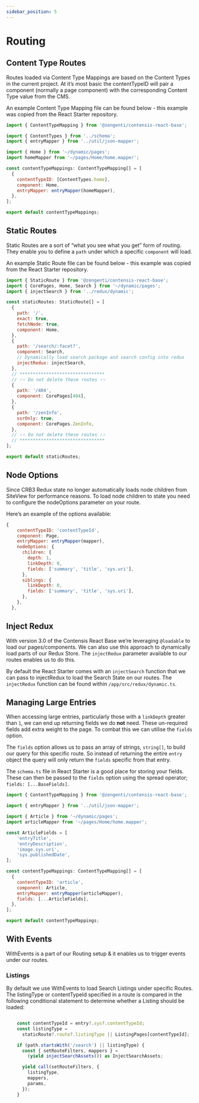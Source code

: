 ```yaml
---
sidebar_position: 5
---
```


# Routing

## Content Type Routes

Routes loaded via Content Type Mappings are based on the Content Types in the current project. At it’s most basic the contentTypeID will pair a component (normally a page component) with the corresponding Content Type value from the CMS. 

An example Content Type Mapping file can be found below - this example was copied from the React Starter repository. 

```jsx title="src/app/routes/ContentTypeMappings.ts"
import { ContentTypeMapping } from '@zengenti/contensis-react-base';

import { ContentTypes } from '../schema';
import { entryMapper } from '../util/json-mapper';

import { Home } from '~/dynamic/pages';
import homeMapper from '~/pages/Home/home.mapper';

const contentTypeMappings: ContentTypeMapping[] = [
  {
    contentTypeID: [ContentTypes.home],
    component: Home,
    entryMapper: entryMapper(homeMapper),
  },
];

export default contentTypeMappings;
```

## Static Routes

Static Routes are a sort of “what you see what you get” form of routing. They enable you to define a `path` under which a specific `component` will load. 

An example Static Route file can be found below - this example was copied from the React Starter repository.

```jsx title="src/app/routes/StaticRoutes/ts"
import { StaticRoute } from '@zengenti/contensis-react-base';
import { CorePages, Home, Search } from '~/dynamic/pages';
import { injectSearch } from '../redux/dynamic';

const staticRoutes: StaticRoute[] = [
  {
    path: '/',
    exact: true,
    fetchNode: true,
    component: Home,
  },
  {
    path: '/search/:facet?',
    component: Search,
    // Dynamically load search package and search config into redux
    injectRedux: injectSearch,
  },
  // ********************************
  // ˅˅ Do not delete these routes ˅˅
  {
    path: '/404',
    component: CorePages[404],
  },
  {
    path: '/zenInfo',
    ssrOnly: true,
    component: CorePages.ZenInfo,
  },
  // ˄˄ Do not delete these routes ˄˄
  // ********************************
];

export default staticRoutes;
```

## Node Options

Since CRB3 Redux state no longer automatically loads node children from SiteView for performance reasons. To load node children to state you need to configure the nodeOptions parameter on your route.

Here’s an example of the options available:

```jsx
{
    contentTypeID: 'contentTypeId',
    component: Page,
    entryMapper: entryMapper(mapper),
    nodeOptions: {
      children: {
        depth: 1,
        linkDepth: 0,
        fields: ['summary', 'title', 'sys.uri'],
      },
      siblings: {
        linkDepth: 0,
        fields: ['summary', 'title', 'sys.uri'],
      },
    },
  },
```

## Inject Redux

With version 3.0 of the Contensis React Base we’re leveraging `@loadable` to load our pages/components. We can also use this approach to dynamically load parts of our Redux Store. The `injectRedux` parameter available to our routes enables us to do this.

By default the React Starter comes with an `injectSearch` function that we can pass to injectRedux to load the Search State on our routes. The `injectRedux` function can be found within `/app/src/redux/dynamic.ts`.


## Managing Large Entries

When accessing large entries, particularly those with a `linkDepth` greater than `1`, we can end up returning fields we do **not** need. These un-required fields add extra weight to the page. To combat this we can utilise the `fields` option. 

The `fields` option allows us to pass an array of strings, `string[]`, to build our query for this specific route. So instead of returning the entire `entry` object the query will only return the `fields` specific from that entry.

The `schema.ts` file in React Starter is a good place for storing your fields. These can then be passed to the `fields` option using the spread operator; `fields: [...BaseFields]`.

```jsx title="An example of how the fields option can be defined on a Content Type Mapping route"
import { ContentTypeMapping } from '@zengenti/contensis-react-base';

import { entryMapper } from '../util/json-mapper';

import { Article } from '~/dynamic/pages';
import articleMapper from '~/pages/Home/home.mapper';

const ArticleFields = [
	'entryTitle',
	'entryDescription',
	'image.sys.uri',
	'sys.publishedDate',
];

const contentTypeMappings: ContentTypeMapping[] = [
  {
    contentTypeID: 'article',
    component: Article,
    entryMapper: entryMapper(articleMapper),
    fields: [...ArticleFields],
  },
];

export default contentTypeMappings;
```

## With Events

WithEvents is a part of our Routing setup & it enables us to trigger events under our routes.

### Listings

By default we use WithEvents to load Search Listings under specific Routes. The listingType or contentTypeId specified in a route is compared in the following conditional statement to determine whether a Listing should be loaded:

```jsx title="The section of the withEvents file that loads Search Listings"

    const contentTypeId = entry?.sys?.contentTypeId;
    const listingType =
      staticRoute?.route?.listingType || ListingPages[contentTypeId];

    if (path.startsWith('/search') || listingType) {
      const { setRouteFilters, mappers } =
        (yield injectSearchAssets()) as InjectSearchAssets;

      yield call(setRouteFilters, {
        listingType,
        mappers,
        params,
      });
    }
```